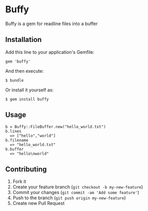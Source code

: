 # Buffy

Buffy is a gem for readline files into a buffer

## Installation

Add this line to your application's Gemfile:

    gem 'buffy'

And then execute:

    $ bundle

Or install it yourself as:

    $ gem install buffy

## Usage

    b = Buffy::FileBuffer.new("hello_world.txt")
    b.lines
      => ["hello","world"]
    b.filename
      => "hello_world.txt"
    b.buffer
      => "hello\nworld"

## Contributing

1. Fork it
2. Create your feature branch (`git checkout -b my-new-feature`)
3. Commit your changes (`git commit -am 'Add some feature'`)
4. Push to the branch (`git push origin my-new-feature`)
5. Create new Pull Request
